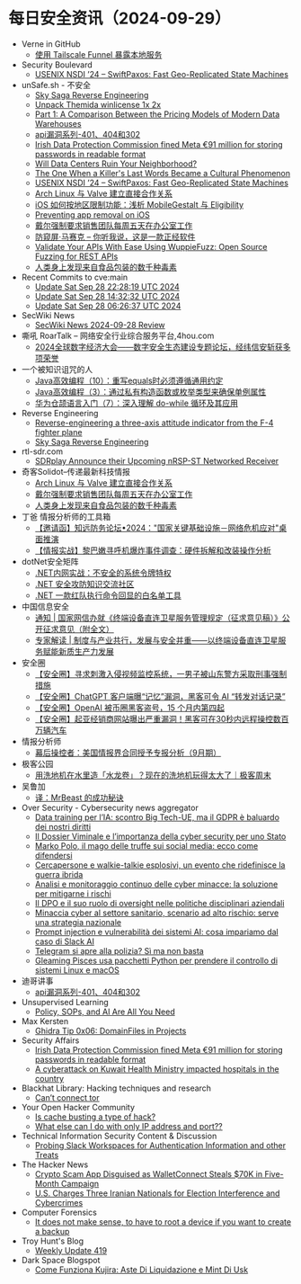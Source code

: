 # 每日安全资讯（2024-09-29）

- Verne in GitHub
  - [使用 Tailscale Funnel 暴露本地服务](https://blog.einverne.info/post/2024/09/tailscale-funnel.html)
- Security Boulevard
  - [USENIX NSDI ’24 – SwiftPaxos: Fast Geo-Replicated State Machines](https://securityboulevard.com/2024/09/usenix-nsdi-24-swiftpaxos-fast-geo-replicated-state-machines/)
- unSafe.sh - 不安全
  - [Sky Saga Reverse Engineering](https://buaq.net/go-264634.html)
  - [Unpack Themida winlicense 1x 2x](https://buaq.net/go-264635.html)
  - [Part 1: A Comparison Between the Pricing Models of Modern Data Warehouses](https://buaq.net/go-264638.html)
  - [api漏洞系列-401、404和302](https://buaq.net/go-264647.html)
  - [Irish Data Protection Commission fined Meta €91 million for storing passwords in readable format](https://buaq.net/go-264637.html)
  - [Will Data Centers Ruin Your Neighborhood?](https://buaq.net/go-264640.html)
  - [The One When a Killer's Last Words Became a Cultural Phenomenon](https://buaq.net/go-264639.html)
  - [USENIX NSDI ’24 – SwiftPaxos: Fast Geo-Replicated State Machines](https://buaq.net/go-264649.html)
  - [Arch Linux 与 Valve 建立直接合作关系](https://buaq.net/go-264614.html)
  - [iOS 如何按地区限制功能：浅析 MobileGestalt 与 Eligibility](https://buaq.net/go-264621.html)
  - [Preventing app removal on iOS](https://buaq.net/go-264622.html)
  - [戴尔强制要求销售团队每周五天在办公室工作](https://buaq.net/go-264615.html)
  - [防窥屏·马赛克 – 你听我说，这是一款正经软件](https://buaq.net/go-264613.html)
  - [Validate Your APIs With Ease Using WuppieFuzz: Open Source Fuzzing for REST APIs](https://buaq.net/go-264641.html)
  - [人类身上发现来自食品包装的数千种毒素](https://buaq.net/go-264616.html)
- Recent Commits to cve:main
  - [Update Sat Sep 28 22:28:19 UTC 2024](https://github.com/trickest/cve/commit/962dc04aff9598d7ac7d5c11b2bf7ed2d1d2d0f1)
  - [Update Sat Sep 28 14:32:32 UTC 2024](https://github.com/trickest/cve/commit/509a1b5bf24d0fd26ac6c81c5da7563fb640828d)
  - [Update Sat Sep 28 06:26:37 UTC 2024](https://github.com/trickest/cve/commit/d0e6c79f555ea1c7196fcfe3b56551d49a95a296)
- SecWiki News
  - [SecWiki News 2024-09-28 Review](http://www.sec-wiki.com/?2024-09-28)
- 嘶吼 RoarTalk – 网络安全行业综合服务平台,4hou.com
  - [2024全球数字经济大会——数字安全生态建设专题论坛，经纬信安斩获多项荣誉](https://www.4hou.com/posts/ZgWv)
- 一个被知识诅咒的人
  - [Java高效编程（10）：重写equals时必须遵循通用约定](https://blog.csdn.net/nokiaguy/article/details/142620809)
  - [Java高效编程（3）：通过私有构造函数或枚举类型来确保单例属性](https://blog.csdn.net/nokiaguy/article/details/142619385)
  - [华为仓颉语言入门（7）：深入理解 do-while 循环及其应用](https://blog.csdn.net/nokiaguy/article/details/142619199)
- Reverse Engineering
  - [Reverse-engineering a three-axis attitude indicator from the F-4 fighter plane](https://www.reddit.com/r/ReverseEngineering/comments/1frocuw/reverseengineering_a_threeaxis_attitude_indicator/)
  - [Sky Saga Reverse Engineering](https://www.reddit.com/r/ReverseEngineering/comments/1frh9b1/sky_saga_reverse_engineering/)
- rtl-sdr.com
  - [SDRplay Announce their Upcoming nRSP-ST Networked Receiver](https://www.rtl-sdr.com/sdrplay-announce-their-upcoming-nrsp-st-networked-receiver/)
- 奇客Solidot–传递最新科技情报
  - [Arch Linux 与 Valve 建立直接合作关系](https://www.solidot.org/story?sid=79371)
  - [戴尔强制要求销售团队每周五天在办公室工作](https://www.solidot.org/story?sid=79370)
  - [人类身上发现来自食品包装的数千种毒素](https://www.solidot.org/story?sid=79369)
- 丁爸 情报分析师的工具箱
  - [【邀请函】知远防务论坛•2024："国家关键基础设施－网络危机应对"桌面推演](https://mp.weixin.qq.com/s?__biz=MzI2MTE0NTE3Mw==&mid=2651146383&idx=1&sn=a3908a55f95f72e6a463ab0f420fdade&chksm=f1af3fb5c6d8b6a304173c4b04495b348cc5a8541b4bbb10360ce7f5760b833a8cd82b2197a5&scene=58&subscene=0#rd)
  - [【情报实战】黎巴嫩寻呼机爆炸事件调查：硬件拆解和改装操作分析](https://mp.weixin.qq.com/s?__biz=MzI2MTE0NTE3Mw==&mid=2651146383&idx=2&sn=908625771b7cf78d10dcebb9861ab289&chksm=f1af3fb5c6d8b6a364633ee0c9e2e8fea9ea675fc2f4977ac9bf44ac5f7b9d66f9cdd0bbe63a&scene=58&subscene=0#rd)
- dotNet安全矩阵
  - [.NET内网实战：不安全的系统令牌特权](https://mp.weixin.qq.com/s?__biz=MzUyOTc3NTQ5MA==&mid=2247495620&idx=1&sn=aa00a0d1f8bb2269ff7b606039484958&chksm=fa594129cd2ec83fb548863ffb6af450870aef4544f872a71e2b3eaa00a0cee89ab9df33b53e&scene=58&subscene=0#rd)
  - [.NET 安全攻防知识交流社区](https://mp.weixin.qq.com/s?__biz=MzUyOTc3NTQ5MA==&mid=2247495620&idx=2&sn=6af94d1b1bf35f5f142ac83d780b5992&chksm=fa594129cd2ec83f7dbb5efd17f9f95d342f0823445bd1ab1c29a7e40706c31ab7bf0aafc187&scene=58&subscene=0#rd)
  - [.NET 一款红队执行命令回显的白名单工具](https://mp.weixin.qq.com/s?__biz=MzUyOTc3NTQ5MA==&mid=2247495620&idx=3&sn=1ea46adb7abd382554474dafcf470f3d&chksm=fa594129cd2ec83fca88b92b2ccbf468aef7556f92a5cc67bf8e28cb79ca23141d2065d9ceb8&scene=58&subscene=0#rd)
- 中国信息安全
  - [通知 | 国家网信办就《终端设备直连卫星服务管理规定（征求意见稿）》公开征求意见（附全文）](https://mp.weixin.qq.com/s?__biz=MzA5MzE5MDAzOA==&mid=2664226351&idx=1&sn=e6dfe57c2155d74329c4d0c4b09ea561&chksm=8b59dcd6bc2e55c0bb78724d5e2d92b06bdd0f237d4ec3ead2f91b899275856dbeabaec673b0&scene=58&subscene=0#rd)
  - [专家解读 | 制度与产业共行，发展与安全并重——以终端设备直连卫星服务赋能新质生产力发展](https://mp.weixin.qq.com/s?__biz=MzA5MzE5MDAzOA==&mid=2664226351&idx=2&sn=00352313aaf91ff692c89a866cfc24e3&chksm=8b59dcd6bc2e55c07d0eb28064e2a2b615c3589ee69519d9ac4264f5815dc6043da8f01e829a&scene=58&subscene=0#rd)
- 安全圈
  - [【安全圈】寻求刺激入侵视频监控系统，一男子被山东警方采取刑事强制措施](https://mp.weixin.qq.com/s?__biz=MzIzMzE4NDU1OQ==&mid=2652064747&idx=1&sn=fe44287b6e0a4beac09f4f9d56e77faa&chksm=f36e67abc419eebd03ce06fff8f7c2a2d73416f50362f9005715217c13d189148f527f310d92&scene=58&subscene=0#rd)
  - [【安全圈】ChatGPT 客户端曝“记忆”漏洞，黑客可令 AI “转发对话记录”](https://mp.weixin.qq.com/s?__biz=MzIzMzE4NDU1OQ==&mid=2652064747&idx=2&sn=794aa8ee4f38945f6c525525ffa0fcf1&chksm=f36e67abc419eebd4c6abf786ab80ae28d1d0f727283f05add4aa4ea22224aea23ccf3f15642&scene=58&subscene=0#rd)
  - [【安全圈】OpenAI 被币圈黑客盗号，15 个月内第四起](https://mp.weixin.qq.com/s?__biz=MzIzMzE4NDU1OQ==&mid=2652064747&idx=3&sn=e4142fa9f4eda9b5c369a8654b2163db&chksm=f36e67abc419eebdcffbd895bd53522f9f033139a8087730a91c1e0a9c932d756233aa0b7859&scene=58&subscene=0#rd)
  - [【安全圈】起亚经销商网站曝出严重漏洞！黑客可在30秒内远程操控数百万辆汽车](https://mp.weixin.qq.com/s?__biz=MzIzMzE4NDU1OQ==&mid=2652064747&idx=4&sn=0ad8e79bc37793bdec4e27ceccd86183&chksm=f36e67abc419eebd1f227c0320e2024d7e1443e23e6e656cc7b8c73ea12037871637df6270d4&scene=58&subscene=0#rd)
- 情报分析师
  - [幕后操控者：美国情报界合同授予专报分析（9月期）](https://mp.weixin.qq.com/s?__biz=MzA3Mjc1MTkwOA==&mid=2650555758&idx=1&sn=ddd5c646015b201375147081ae800b73&chksm=87116b25b066e2338adc4b0e1eb8fc10138d7ff31711fea766e324eaf41e7e9e059da69aceed&scene=58&subscene=0#rd)
- 极客公园
  - [用洗地机在水里造「水龙卷」？现在的洗地机玩得太大了｜极客周末](https://mp.weixin.qq.com/s?__biz=MTMwNDMwODQ0MQ==&mid=2653055910&idx=1&sn=dabebfe7ac1e7a8408f0020edba59830&chksm=7e57161049209f06fa22c57c9cce15b9ff01d0fbff9d605f56c4bef29e0f237594450188f62f&scene=58&subscene=0#rd)
- 吴鲁加
  - [译：MrBeast 的成功秘诀](https://mp.weixin.qq.com/s?__biz=Mzg5NDY4ODM1MA==&mid=2247484868&idx=1&sn=2906077d29c11c9134344a6df262ff28&chksm=c01a88f5f76d01e3d740cee0aebf620374891f16fb73c831aa378a3e8764449c96f7a8fe225e&scene=58&subscene=0#rd)
- Over Security - Cybersecurity news aggregator
  - [Data training per l’IA: scontro Big Tech-UE, ma il GDPR è baluardo dei nostri diritti](https://www.cybersecurity360.it/news/data-training-per-lia-scontro-big-tech-ue-ma-il-gdpr-e-baluardo-dei-nostri-diritti/)
  - [Il Dossier Viminale e l’importanza della cyber security per uno Stato](https://www.cybersecurity360.it/news/dossier-viminale-security-stato/)
  - [Marko Polo, il mago delle truffe sui social media: ecco come difendersi](https://www.cybersecurity360.it/news/marko-polo-il-mago-delle-truffe-sui-social-media-ecco-come-difendersi/)
  - [Cercapersone e walkie-talkie esplosivi, un evento che ridefinisce la guerra ibrida](https://www.cybersecurity360.it/cybersecurity-nazionale/cercapersone-e-walkie-talkie-esplosivi-un-evento-che-ridefinisce-la-guerra-ibrida/)
  - [Analisi e monitoraggio continuo delle cyber minacce: la soluzione per mitigarne i rischi](https://www.cybersecurity360.it/soluzioni-aziendali/monitoraggio-continuo-delle-minacce-cyber/)
  - [Il DPO e il suo ruolo di oversight nelle politiche disciplinari aziendali](https://www.cybersecurity360.it/legal/privacy-dati-personali/il-dpo-e-il-suo-ruolo-di-oversight-nelle-politiche-disciplinari-aziendali/)
  - [Minaccia cyber al settore sanitario, scenario ad alto rischio: serve una strategia nazionale](https://www.cybersecurity360.it/nuove-minacce/minaccia-cyber-al-settore-sanitario-scenario-ad-alto-rischio-serve-una-strategia-nazionale/)
  - [Prompt injection e vulnerabilità dei sistemi AI: cosa impariamo dal caso di Slack AI](https://www.cybersecurity360.it/news/prompt-injection-e-vulnerabilita-dei-sistemi-ai-cosa-impariamo-dal-caso-di-slack-ai/)
  - [Telegram si apre alla polizia? Sì ma non basta](https://www.cybersecurity360.it/legal/privacy-dati-personali/telegram-si-apre-alle-autorita-di-polizia-si-ma-non-basta/)
  - [Gleaming Pisces usa pacchetti Python per prendere il controllo di sistemi Linux e macOS](https://www.cybersecurity360.it/news/gleaming-pisces-usa-pacchetti-python-per-prendere-il-controllo-di-sistemi-linux-e-macos/)
- 迪哥讲事
  - [api漏洞系列-401、404和302](https://mp.weixin.qq.com/s?__biz=MzIzMTIzNTM0MA==&mid=2247495975&idx=1&sn=db6b0aefc65adf02759bda48c194704a&chksm=e8a5fb44dfd272524f459cf590fed356305b2ccf497f563ac78e659b880aab93f3c688530cbb&scene=58&subscene=0#rd)
- Unsupervised Learning
  - [Policy, SOPs, and AI Are All You Need](https://danielmiessler.com/p/policy-sops-and-ai-are-all-you-need)
- Max Kersten
  - [Ghidra Tip 0x06: DomainFiles in Projects](https://maxkersten.nl/2024/09/28/ghidra-tip-0x06-domainfiles-in-projects/)
- Security Affairs
  - [Irish Data Protection Commission fined Meta €91 million for storing passwords in readable format](https://securityaffairs.com/169045/social-networks/irish-data-protection-commission-fined-meta-euro-91-million.html)
  - [A cyberattack on Kuwait Health Ministry impacted hospitals in the country](https://securityaffairs.com/169031/security/cyberattack-on-kuwait-health-ministry-impacted-hospitals.html)
- Blackhat Library: Hacking techniques and research
  - [Can’t connect tor](https://www.reddit.com/r/blackhat/comments/1fr6jsq/cant_connect_tor/)
- Your Open Hacker Community
  - [Is cache busting a type of hack?](https://www.reddit.com/r/HowToHack/comments/1fr7c96/is_cache_busting_a_type_of_hack/)
  - [What else can I do with only IP address and port??](https://www.reddit.com/r/HowToHack/comments/1fr31lg/what_else_can_i_do_with_only_ip_address_and_port/)
- Technical Information Security Content & Discussion
  - [Probing Slack Workspaces for Authentication Information and other Treats](https://www.reddit.com/r/netsec/comments/1fr9qvi/probing_slack_workspaces_for_authentication/)
- The Hacker News
  - [Crypto Scam App Disguised as WalletConnect Steals $70K in Five-Month Campaign](https://thehackernews.com/2024/09/crypto-scam-app-disguised-as.html)
  - [U.S. Charges Three Iranian Nationals for Election Interference and Cybercrimes](https://thehackernews.com/2024/09/us-charges-three-iranian-nationals-for.html)
- Computer Forensics
  - [It does not make sense, to have to root a device if you want to create a backup](https://www.reddit.com/r/computerforensics/comments/1frkkvo/it_does_not_make_sense_to_have_to_root_a_device/)
- Troy Hunt's Blog
  - [Weekly Update 419](https://www.troyhunt.com/weekly-update-419/)
- Dark Space Blogspot
  - [Come Funziona Kujira: Aste Di Liquidazione e Mint Di Usk](http://darkwhite666.blogspot.com/2024/09/come-funziona-kujira-aste-di.html)
